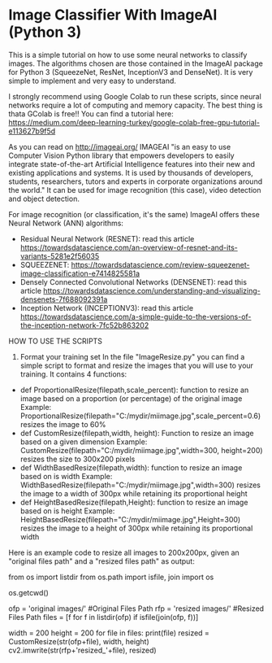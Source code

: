 # Image Classifier With ImageAI (Python 3)
This is a simple tutorial on how to use some neural networks to classify images. The algorithms chosen are those contained in the ImageAI package for Python 3 (SqueezeNet, ResNet, InceptionV3 and DenseNet). It is very simple to implement and very easy to understand. 

I strongly recommend using Google Colab to run these scripts, since neural networks require a lot of computing and memory capacity. The best thing is thata GColab is free!! You can find a tutorial here: https://medium.com/deep-learning-turkey/google-colab-free-gpu-tutorial-e113627b9f5d

As you can read on http://imageai.org/ IMAGEAI "is an easy to use Computer Vision Python library that empowers developers to easily integrate state-of-the-art Artificial Intelligence features into their new and existing applications and systems. It is used by thousands of developers, students, researchers, tutors and experts in corporate organizations around the world." It can be used for image recognition (this case), video detection and object detection.

For image recognition (or classification, it's the same) ImageAI offers these Neural Network (ANN) algorithms:
- Residual Neural Network (RESNET): read this article https://towardsdatascience.com/an-overview-of-resnet-and-its-variants-5281e2f56035
- SQUEEZENET: https://towardsdatascience.com/review-squeezenet-image-classification-e7414825581a
- Densely Connected Convolutional Networks (DENSENET): read this article https://towardsdatascience.com/understanding-and-visualizing-densenets-7f688092391a
- Inception Network (INCEPTIONV3): read this article https://towardsdatascience.com/a-simple-guide-to-the-versions-of-the-inception-network-7fc52b863202

HOW TO USE THE SCRIPTS
1. Format your training set
In the file "ImageResize.py" you can find a simple script to format and resize the images that you will use to your training. It contains 4 functions:
- def ProportionalResize(filepath,scale_percent): function to resize an image based on a proportion (or percentage) of the original image
Example: ProportionalResize(filepath="C:/mydir/miimage.jpg",scale_percent=0.6) resizes the image to 60%
- def CustomResize(filepath,width, height): Function to resize an image based on a given dimension
Example: CustomResize(filepath="C:/mydir/miimage.jpg",width=300, height=200) resizes the size to 300x200 pixels
- def WidthBasedResize(filepath,width): function to resize an image based on is width
Example: WidthBasedResize(filepath="C:/mydir/miimage.jpg",width=300) resizes the image to a width of 300px while retaining its proportional height
- def HeightBasedResize(filepath,Height): function to resize an image based on is height
Example: HeightBasedResize(filepath="C:/mydir/miimage.jpg",Height=300) resizes the image to a height of 300px while retaining its proportional width

Here is an example code to resize all images to 200x200px, given an "original files path" and a "resized files path" as output:

from os import listdir
from os.path import isfile, join
import os

os.getcwd()

ofp = 'original images/' #Original Files Path
rfp = 'resized images/' #Resized Files Path
files = [f for f in listdir(ofp) if isfile(join(ofp, f))]

width = 200
height = 200
for file in files:
    print(file)
    resized = CustomResize(str(ofp+file), width, height)
    cv2.imwrite(str(rfp+'resized_'+file), resized)

